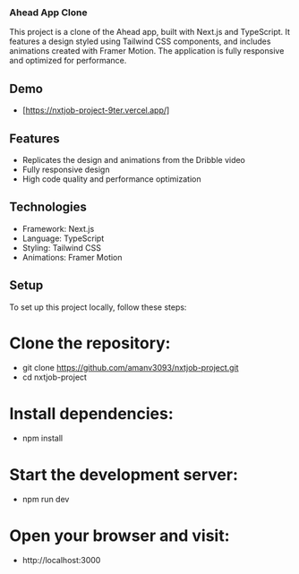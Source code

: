 ### Ahead App Clone

This project is a clone of the Ahead app, built with Next.js and TypeScript. It features a design styled using Tailwind CSS components, and includes animations created with Framer Motion. The application is fully responsive and optimized for performance.

## Demo
- [https://nxtjob-project-9ter.vercel.app/]

## Features

- Replicates the design and animations from the Dribble video
- Fully responsive design
- High code quality and performance optimization

## Technologies

- Framework: Next.js
- Language: TypeScript
- Styling: Tailwind CSS
- Animations: Framer Motion

## Setup

To set up this project locally, follow these steps:

# Clone the repository:

- git clone https://github.com/amanv3093/nxtjob-project.git
- cd nxtjob-project

# Install dependencies:

- npm install

# Start the development server:

- npm run dev

# Open your browser and visit:

- http://localhost:3000
